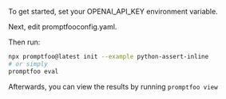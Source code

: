 To get started, set your OPENAI_API_KEY environment variable.

Next, edit promptfooconfig.yaml.

Then run:

```bash
npx promptfoo@latest init --example python-assert-inline
# or simply
promptfoo eval
```

Afterwards, you can view the results by running `promptfoo view`
